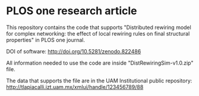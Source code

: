 # PLOS one research article

This repository contains the code that supports "Distributed rewiring model for complex networking: the effect of local rewiring rules on final structural properties" in PLOS one journal.

DOI of software: http://doi.org/10.5281/zenodo.822486

All information needed to use the code are inside "DistRewiringSim-v1.0.zip" file.

The data that supports the file are in the UAM Institutional public repository: http://tlapiacalli.izt.uam.mx/xmlui/handle/123456789/88
